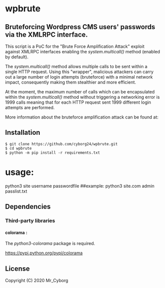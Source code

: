 # wpbrute

## Bruteforcing Wordpress CMS users' passwords via the XMLRPC interface.
This script is a PoC for the "Brute Force Amplification Attack" exploit against XMLRPC interfaces enabling the *system.multicall()* method (enabled by default). 

The *system.multicall()* method allows multiple calls to be sent within a single HTTP request. Using this "wrapper", malicious attackers can carry out a large number of login attempts (bruteforce) with a minimal network impact, consequently making them stealthier and more efficient.

At the moment, the maximum number of calls which can be encapsulated within the *system.multicall()* method without triggering a networking error is 1999 calls meaning that for each HTTP request sent 1999 different login attempts are performed.

More information about the bruteforce amplification attack can be found at:

## Installation
```
$ git clone https://github.com/cyborg24/wpbrute.git
$ cd wpbrute
$ python -m pip install -r requirements.txt
```
# usage:
 python3 site username passwordfile
##example: 
 python3 site.com admin passlist.txt

## Dependencies
### Third-party libraries
#### colorama :
The *python3-colorama* package is required. 

<https://pypi.python.org/pypi/colorama>

## License
   Copyright (C) 2020 Mr_Cyborg
